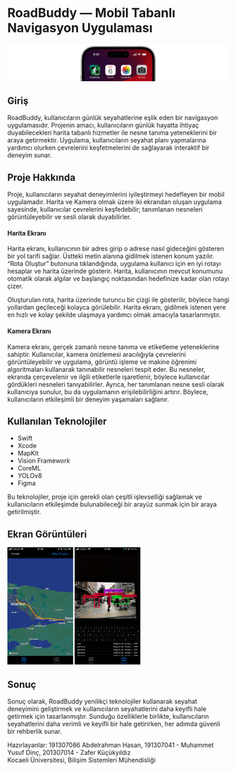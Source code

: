 # RoadBuddy — Mobil Tabanlı Navigasyon Uygulaması
<img src="https://github.com/kucukyildiz/roadbuddy-app/blob/main/pics/banner.png">

## Giriş
RoadBuddy, kullanıcıların günlük seyahatlerine eşlik eden bir navigasyon uygulamasıdır. Projenin amacı, kullanıcıların günlük hayatta ihtiyaç duyabilecekleri harita tabanlı hizmetler ile nesne tanıma yeteneklerini bir araya getirmektir. Uygulama, kullanıcıların seyahat planı yapmalarına yardımcı olurken çevrelerini keşfetmelerini de sağlayarak interaktif bir deneyim sunar.

## Proje Hakkında
Proje, kullanıcıların seyahat deneyimlerini iyileştirmeyi hedefleyen bir mobil uygulamadır. Harita ve Kamera olmak üzere iki ekrandan oluşan uygulama sayesinde, kullanıcılar çevrelerini keşfedebilir; tanımlanan nesneleri görüntüleyebilir ve sesli olarak duyabilirler. 

#### Harita Ekranı
Harita ekranı, kullanıcının bir adres girip o adrese nasıl gideceğini gösteren bir yol tarifi sağlar. Üstteki metin alanına gidilmek istenen konum yazılır. “Rota Oluştur” butonuna tıklandığında, uygulama kullanıcı için en iyi rotayı hesaplar ve harita üzerinde gösterir. Harita, kullanıcının mevcut konumunu otomatik olarak algılar ve başlangıç noktasından hedefinize kadar olan rotayı çizer.

Oluşturulan rota, harita üzerinde turuncu bir çizgi ile gösterilir, böylece hangi yollardan geçileceği kolayca görülebilir. Harita ekranı, gidilmek istenen yere en hızlı ve kolay şekilde ulaşmaya yardımcı olmak amacıyla tasarlanmıştır.

#### Kamera Ekranı
Kamera ekranı, gerçek zamanlı nesne tanıma ve etiketleme yeteneklerine sahiptir. Kullanıcılar, kamera önizlemesi aracılığıyla çevrelerini görüntüleyebilir ve uygulama, görüntü işleme ve makine öğrenimi algoritmaları kullanarak tanınabilir nesneleri tespit eder. Bu nesneler, ekranda çerçevelenir ve ilgili etiketlerle işaretlenir, böylece kullanıcılar gördükleri nesneleri tanıyabilirler. Ayrıca, her tanımlanan nesne sesli olarak kullanıcıya sunulur, bu da uygulamanın erişilebilirliğini artırır. Böylece, kullanıcıların etkileşimli bir deneyim yaşamaları sağlanır.

## Kullanılan Teknolojiler
- Swift
- Xcode
- MapKit
- Vision Framework
- CoreML
- YOLOv8
- Figma

Bu teknolojiler, proje için gerekli olan çeşitli işlevselliği sağlamak ve kullanıcıların etkileşimde bulunabileceği bir arayüz sunmak için bir araya getirilmiştir.

## Ekran Görüntüleri
<img src= "https://github.com/kucukyildiz/roadbuddy-app/blob/main/pics/screens.png" width="60%" height="30%">

## Sonuç
Sonuç olarak, RoadBuddy yenilikçi teknolojiler kullanarak seyahat deneyimini geliştirmek ve kullanıcıların seyahatlerini daha keyifli hale getirmek için tasarlanmıştır. Sunduğu özelliklerle birlikte, kullanıcıların seyahatlerini daha verimli ve keyifli bir hale getirirken, her adımda güvenli bir rehberlik sunar.

Hazırlayanlar: 191307086 Abdelrahman Hasan, 191307041 - Muhammet Yusuf	Dinç, 201307014 -	Zafer	Küçükyıldız
<br/>Kocaeli Üniversitesi, Bilişim Sistemleri Mühendisliği
